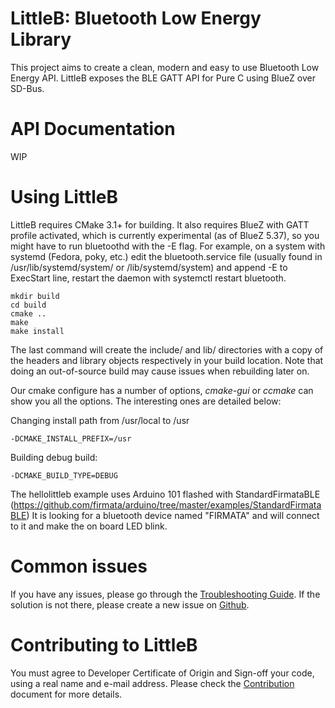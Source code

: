 LittleB: Bluetooth Low Energy Library
=============

This project aims to create a clean, modern and easy to use Bluetooth Low Energy API.
LittleB exposes the BLE GATT API for Pure C using BlueZ over SD-Bus.

API Documentation
============

WIP

Using LittleB
============

LittleB requires CMake 3.1+ for building. It also
requires BlueZ with GATT profile activated, which is currently experimental (as
of BlueZ 5.37), so you might have to run bluetoothd with the -E flag. For
example, on a system with systemd (Fedora, poky, etc.) edit the
bluetooth.service file (usually found in /usr/lib/systemd/system/ or
/lib/systemd/system) and append -E to ExecStart line, restart the daemon with
systemctl restart bluetooth.

~~~~~~~~~~~~~{.sh}
mkdir build
cd build
cmake ..
make
make install
~~~~~~~~~~~~~

The last command will create the include/ and lib/ directories with a copy of
the headers and library objects respectively in your build location. Note that
doing an out-of-source build may cause issues when rebuilding later on.

Our cmake configure has a number of options, *cmake-gui* or *ccmake* can show
you all the options. The interesting ones are detailed below:

Changing install path from /usr/local to /usr
~~~~~~~~~~~~~
-DCMAKE_INSTALL_PREFIX=/usr
~~~~~~~~~~~~~
Building debug build:
~~~~~~~~~~~~~
-DCMAKE_BUILD_TYPE=DEBUG
~~~~~~~~~~~~~

The hellolittleb example uses Arduino 101 flashed with StandardFirmataBLE
(https://github.com/firmata/arduino/tree/master/examples/StandardFirmataBLE)
It is looking for a bluetooth device named "FIRMATA" and will connect to it and make the on board LED blink. 

Common issues
============

If you have any issues, please go through the [Troubleshooting Guide](TROUBLESHOOTING.md). If the solution is not there, please create a new issue on [Github](https://github.com/intel-iot-devkit/littleb).

Contributing to LittleB
============

You must agree to Developer Certificate of Origin and Sign-off your code,
using a real name and e-mail address. 
Please check the [Contribution](CONTRIBUTING.md) document for more details.
